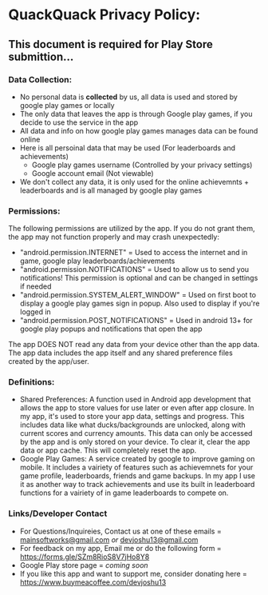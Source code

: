 # QuackQuack Privacy Policy:

## This document is required for Play Store submittion... 


### Data Collection:
- No personal data is **collected** by us, all data is used and stored by google play games or locally
- The only data that leaves the app is through Google play games, if you decide to use the service in the app
- All data and info on how google play games manages data can be found online
- Here is all persoinal data that may be used (For leaderboards and achievements)
    - Google play games username (Controlled by your privacy settings)
    - Google account email (Not viewable)
- We don't collect any data, it is only used for the online achievemnts + leaderboards and is all managed by google play games


### Permissions:
The following permissions are utilized by the app. If you do not grant them, the app may not function properly and may crash unexpectedly:

- "android.permission.INTERNET" = Used to access the internet and in game, google play leaderboards/achievements
- "android.permission.NOTIFICATIONS" = Used to allow us to send you notifications! This permission is optional and can be changed in settings if needed
- "android.permission.SYSTEM_ALERT_WINDOW" = Used on first boot to display a google play games sign in popup. Also used to display if you're logged in
- "android.permission.POST_NOTIFICATIONS" = Used in android 13+ for google play popups and notifications that open the app

The app DOES NOT read any data from your device other than the app data. The app data includes the app itself and any shared preference files created by the app/user.


### Definitions:
- Shared Preferences: A function used in Android app development that allows the app to store values for use later or even after app closure. In my app, it's used to store your app data, settings and progress. This includes data like what ducks/backgrounds are unlocked, along with current scores and currency amounts. This data can only be accessed by the app and is only stored on your device. To clear it, clear the app data or app cache. This will completely reset the app.
- Google Play Games: A service created by google to improve gaming on mobile. It includes a vairiety of features such as achievemnets for your game profile, leaderboards, friends and game backups. In my app I use it as another way to track achievements and use its built in leaderboard functions for a vairiety of in game leaderboards to compete on.


### Links/Developer Contact

- For Questions/Inquireies, Contact us at one of these emails = mainsoftworks@gmail.com *or* devjoshu13@gmail.com
- For feedback on my app, Email me or do the following form = https://forms.gle/SZm8RioS8V7jHo8Y8
- Google Play store page = *coming soon*
- If you like this app and want to support me, consider donating here = https://www.buymeacoffee.com/devjoshu13
